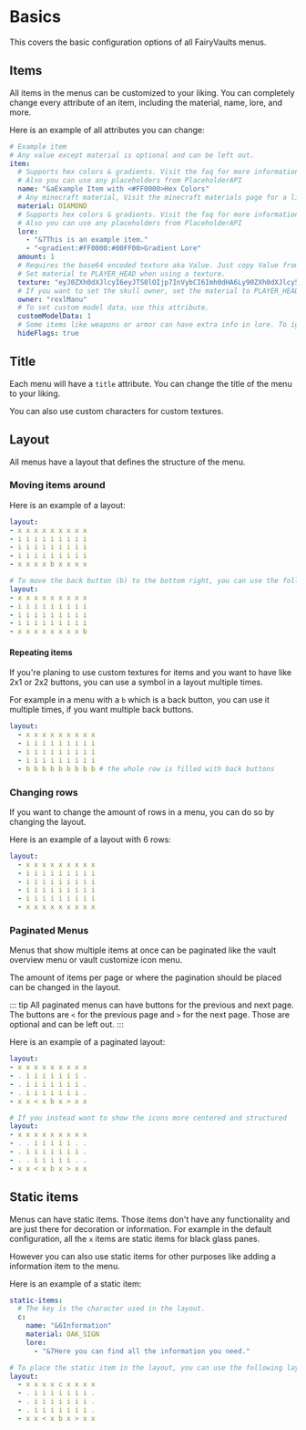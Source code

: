 # Basics

This covers the basic configuration options of all FairyVaults menus.

## Items

All items in the menus can be customized to your liking. You can completely change every attribute of an item, including the material, name, lore, and more.

Here is an example of all attributes you can change:

```yaml
# Example item
# Any value except material is optional and can be left out.
item:
  # Supports hex colors & gradients. Visit the faq for more information about hex & gradients.
  # Also you can use any placeholders from PlaceholderAPI
  name: "&aExample Item with <#FF0000>Hex Colors"
  # Any minecraft material, Visit the minecraft materials page for a list of all materials.
  material: DIAMOND
  # Supports hex colors & gradients. Visit the faq for more information about hex & gradients.
  # Also you can use any placeholders from PlaceholderAPI
  lore:
    - "&7This is an example item."
    - "<gradient:#FF0000:#00FF00>Gradient Lore"
  amount: 1
  # Requires the base64 encoded texture aka Value. Just copy Value from https://minecraft-heads.com/ and use it here.
  # Set material to PLAYER_HEAD when using a texture.
  texture: "eyJ0ZXh0dXJlcyI6eyJTS0lOIjp7InVybCI6Imh0dHA6Ly90ZXh0dXJlcy5taW5lY3JhZnQubmV0L3RleHR1cmUvMWE0MmRjMDVjZDgzMzVmMTRjZTQ4YTY5MDM3YzFlNDM0ZDM1Zjg4NmY0YzRmYjk2MGZjYTY1NzIzNGFkNzVjYiJ9fX0="
  # If you want to set the skull owner, set the material to PLAYER_HEAD and use the skull owner.
  owner: "rexlManu"
  # To set custom model data, use this attribute.
  customModelData: 1
  # Some items like weapons or armor can have extra info in lore. To ignore that, set this to true.
  hideFlags: true
```

## Title

Each menu will have a `title` attribute. You can change the title of the menu to your liking.

You can also use custom characters for custom textures.

## Layout

All menus have a layout that defines the structure of the menu.

### Moving items around

Here is an example of a layout:

```yaml
layout:
- x x x x x x x x x
- i i i i i i i i i
- i i i i i i i i i
- i i i i i i i i i
- x x x x b x x x x

# To move the back button (b) to the bottom right, you can use the following layout:
layout:
- x x x x x x x x x
- i i i i i i i i i
- i i i i i i i i i
- i i i i i i i i i
- x x x x x x x x b
```

#### Repeating items

If you're planing to use custom textures for items and you want to have like 2x1 or 2x2 buttons, you can use a symbol in a layout multiple times.

For example in a menu with a `b` which is a back button, you can use it multiple times, if you want multiple back buttons.

```yaml
layout:
  - x x x x x x x x x
  - i i i i i i i i i
  - i i i i i i i i i
  - i i i i i i i i i
  - b b b b b b b b b # the whole row is filled with back buttons
```

### Changing rows

If you want to change the amount of rows in a menu, you can do so by changing the layout.

Here is an example of a layout with 6 rows:

```yaml
layout:
  - x x x x x x x x x
  - i i i i i i i i i
  - i i i i i i i i i
  - i i i i i i i i i
  - i i i i i i i i i
  - x x x x x x x x x
```

### Paginated Menus

Menus that show multiple items at once can be paginated like the vault overview menu or vault customize icon menu.

The amount of items per page or where the pagination should be placed can be changed in the layout.

::: tip
All paginated menus can have buttons for the previous and next page. The buttons are `<` for the previous page and `>` for the next page. Those are optional and can be left out.
:::

Here is an example of a paginated layout:

```yaml
layout:
- x x x x x x x x x
- . i i i i i i i .
- . i i i i i i i .
- . i i i i i i i .
- x x < x b x > x x

# If you instead want to show the icons more centered and structured
layout:
- x x x x x x x x x
- . . i i i i i . .
- . i i i i i i i .
- . . i i i i i . .
- x x < x b x > x x
```

## Static items

Menus can have static items. Those items don't have any functionality and are just there for decoration or information.
For example in the default configuration, all the `x` items are static items for black glass panes.

However you can also use static items for other purposes like adding a information item to the menu.

Here is an example of a static item:

```yaml
static-items:
  # The key is the character used in the layout.
  c:
    name: "&6Information"
    material: OAK_SIGN
    lore:
      - "&7Here you can find all the information you need."

# To place the static item in the layout, you can use the following layout:
layout:
  - x x x x c x x x x
  - . i i i i i i i .
  - . i i i i i i i .
  - . i i i i i i i .
  - x x < x b x > x x
```
